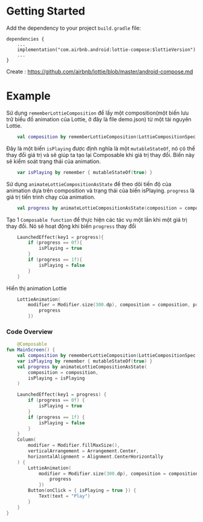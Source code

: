 # Getting Started
Add the dependency to your project `build.gradle` file:

<pre><code class="lang-groovy">dependencies {
    ...
    implementation("com.airbnb.android:lottie-compose:$lottieVersion")
    ...
}
</code></pre>

Create : https://github.com/airbnb/lottie/blob/master/android-compose.md

# Example

Sử dụng `rememberLottieComposition` để lấy một composition(một biến lưu trữ biểu đồ animation của Lottie, ở đây là file demo.json) từ một tài nguyên Lottie.
```kotlin
    val composition by rememberLottieComposition(LottieCompositionSpec.RawRes(R.raw.demo))
```

Đây là một biến `isPlaying` được định nghĩa là một `mutableStateOf`, nó có thể thay đổi giá trị và sẽ giúp ta tạo lại Composable khi giá trị thay đổi.
Biến này sẽ kiểm soát trạng thái của animation.
```kotlin
    var isPlaying by remember { mutableStateOf(true) }
```

Sử dụng `animateLottieCompositionAsState` để theo dõi tiến độ của animation dựa trên composition và trạng thái của biến isPlaying.
`progress` là giá trị tiến trình chạy của animation.
```kotlin
    val progress by animateLottieCompositionAsState(composition = composition, isPlaying = isPlaying)
```

Tạo 1 `Composable function` để thực hiện các tác vụ một lần khi một giá trị thay đổi. Nó sẽ hoạt động khi biến `progress` thay đổi
```kotlin
    LaunchedEffect(key1 = progress){
        if (progress == 0f){
            isPlaying = true
        }
        if (progress == 1f){
            isPlaying = false
        }
    }
```

Hiển thị animation Lottie
```kotlin
    LottieAnimation(
        modifier = Modifier.size(300.dp), composition = composition, progress = {
            progress
        })
```

### Code Overview
```kotlin
    @Composable
fun MainScreen() {
    val composition by rememberLottieComposition(LottieCompositionSpec.RawRes(R.raw.demo))
    var isPlaying by remember { mutableStateOf(true) }
    val progress by animateLottieCompositionAsState(
        composition = composition,
        isPlaying = isPlaying
    )

    LaunchedEffect(key1 = progress) {
        if (progress == 0f) {
            isPlaying = true
        }
        if (progress == 1f) {
            isPlaying = false
        }
    }
    Column(
        modifier = Modifier.fillMaxSize(),
        verticalArrangement = Arrangement.Center,
        horizontalAlignment = Alignment.CenterHorizontally
    ) {
        LottieAnimation(
            modifier = Modifier.size(300.dp), composition = composition, progress = {
                progress
            })
        Button(onClick = { isPlaying = true }) {
            Text(text = "Play")
        }
    }
}
```
